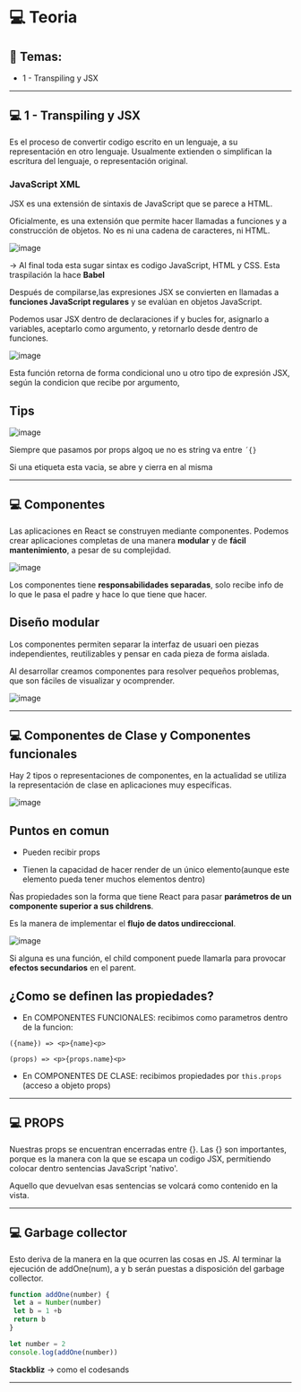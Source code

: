# :computer: Teoria

## :book: Temas:

 - 1 - Transpiling y JSX
 
---

## :computer: 1 - Transpiling y JSX

Es el proceso de convertir codigo escrito en un lenguaje, a su representación en otro lenguaje. Usualmente extienden o simplifican la escritura del lenguaje, o representación original.

### JavaScript XML

JSX es una extensión de sintaxis de JavaScript que se parece a HTML.

Oficialmente, es una extensión que permite hacer llamadas a funciones y a construcción de objetos. No es ni una cadena de caracteres, ni HTML.

![image](https://github.com/eugenia1984/react-varios-cursos/assets/72580574/fe29c2a9-9989-499d-a3d0-ce4e031a0ee8)

-> Al final toda esta sugar sintax es codigo JavaScript, HTML y CSS. Esta traspilación la hace **Babel**

Después de compilarse,las expresiones JSX se convierten en llamadas a **funciones JavaScript regulares** y se evalúan en objetos JavaScript.

Podemos usar JSX dentro de declaraciones if y bucles for, asignarlo a variables, aceptarlo como argumento, y retornarlo desde dentro de funciones.


![image](https://github.com/eugenia1984/react-varios-cursos/assets/72580574/98b2faa2-976e-4d10-a360-81b88e33bcd7)


Esta función retorna de forma condicional uno u otro tipo de expresión JSX, según la condicion que recibe por argumento,


## Tips

![image](https://github.com/eugenia1984/react-varios-cursos/assets/72580574/f781a293-411a-43c7-92a8-cf090b8b40fa)


Siempre que pasamos por props algoq ue no es string va entre `´{}`

Si una etiqueta esta vacia, se abre y cierra en al misma

---

## :computer: Componentes

Las aplicaciones en React se construyen mediante componentes. Podemos crear aplicaciones completas de una manera **modular** y de **fácil mantenimiento**, a pesar de su complejidad.

![image](https://github.com/eugenia1984/react-varios-cursos/assets/72580574/068fbc50-8a08-4abb-bec9-15db6ba3e6ba)


Los componentes tiene **responsabilidades separadas**, solo recibe info de lo que le pasa el padre y hace lo que tiene que hacer.


## Diseño modular

Los componentes permiten separar la interfaz de usuari oen piezas independientes, reutilizables y pensar en cada pieza de forma aislada.

Al desarrollar creamos componentes para resolver pequeños problemas, que son fáciles de visualizar y ocomprender.

![image](https://github.com/eugenia1984/react-varios-cursos/assets/72580574/f358c897-3707-4409-9bcb-558a4efe11b7)


---

## :computer: Componentes de Clase y Componentes funcionales

Hay 2 tipos o representaciones de componentes, en la actualidad se utiliza la representación de clase en aplicaciones muy específicas.


![image](https://github.com/eugenia1984/react-varios-cursos/assets/72580574/3056e551-9ecf-4809-bb0b-08322dd68062)


## Puntos en comun


- Pueden recibir props

- Tienen la capacidad de hacer render de un único elemento(aunque este elemento pueda tener muchos elementos dentro)

Ñas propiedades son la forma que tiene React para pasar **parámetros de un componente superior a sus childrens**.

Es la manera de implementar el **flujo de datos undireccional**.

![image](https://github.com/eugenia1984/react-varios-cursos/assets/72580574/3b51282b-5907-4153-9874-1d6dd6c10703)

Si alguna es una función, el child component puede llamarla para provocar **efectos secundarios** en el parent.

## ¿Como se definen las propiedades?

- En COMPONENTES FUNCIONALES: recibimos como parametros dentro de la funcion:

```JSX
({name}) => <p>{name}<p>
```


```JSX
(props) => <p>{props.name}<p>
```

- En COMPONENTES DE CLASE: recibimos propiedades por `this.props` (acceso a objeto props)

---

## :computer: PROPS

Nuestras props se encuentran encerradas entre {}. Las {} son importantes, porque es la manera con la que se escapa un codigo JSX, permitiendo colocar dentro sentencias JavaScript 'nativo'.

Aquello que devuelvan esas sentencias se volcará como contenido en la vista.

---

## :computer: Garbage collector

Esto deriva de la manera en la que ocurren las cosas en JS. Al terminar la ejecución de addOne(num), a y b serán puestas a disposición del garbage collector.

```JavaScript
function addOne(number) {
 let a = Number(number)
 let b = 1 +b
 return b
}

let number = 2
console.log(addOne(number))
```

**Stackbliz** -> como el codesands

---
